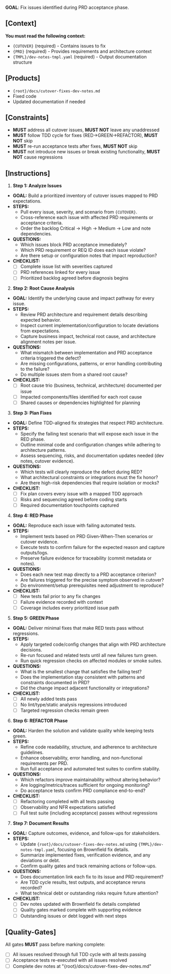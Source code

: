 **GOAL**: Fix issues identified during PRD acceptance phase.

## [Context]
**You must read the following context:**
- `{CUTOVER}` (required) - Contains issues to fix
- `{PRD}` (required) - Provides requirements and architecture context  
- `{TMPL}/dev-notes-tmpl.yaml` (required) - Output documentation structure

## [Products]
- `{root}/docs/cutover-fixes-dev-notes.md`
- Fixed code
- Updated documentation if needed

## [Constraints]
- **MUST** address all cutover issues, **MUST NOT** leave any unaddressed
- **MUST** follow TDD cycle for fixes (RED→GREEN→REFACTOR), **MUST NOT** skip
- **MUST** re-run acceptance tests after fixes, **MUST NOT** skip
- **MUST** not introduce new issues or break existing functionality, **MUST NOT** cause regressions

## [Instructions]
1. **Step 1: Analyze Issues**
- **GOAL:** Build a prioritized inventory of cutover issues mapped to PRD expectations.
- **STEPS:**
  - Pull every issue, severity, and scenario from `{CUTOVER}`.
  - Cross-reference each issue with affected PRD requirements or acceptance criteria.
  - Order the backlog Critical → High → Medium → Low and note dependencies.
- **QUESTIONS:**
  - Which issues block PRD acceptance immediately?
  - Which PRD requirement or REQ ID does each issue violate?
  - Are there setup or configuration notes that impact reproduction?
- **CHECKLIST:**
  - [ ] Complete issue list with severities captured
  - [ ] PRD references linked for every issue
  - [ ] Prioritized backlog agreed before diagnosis begins

2. **Step 2: Root Cause Analysis**
- **GOAL:** Identify the underlying cause and impact pathway for every issue.
- **STEPS:**
  - Review PRD architecture and requirement details describing expected behavior.
  - Inspect current implementation/configuration to locate deviations from expectations.
  - Capture business impact, technical root cause, and architecture alignment notes per issue.
- **QUESTIONS:**
  - What mismatch between implementation and PRD acceptance criteria triggered the defect?
  - Are missing configurations, patterns, or error handling contributing to the failure?
  - Do multiple issues stem from a shared root cause?
- **CHECKLIST:**
  - [ ] Root cause trio (business, technical, architecture) documented per issue
  - [ ] Impacted components/files identified for each root cause
  - [ ] Shared causes or dependencies highlighted for planning

3. **Step 3: Plan Fixes**
- **GOAL:** Define TDD-aligned fix strategies that respect PRD architecture.
- **STEPS:**
  - Specify the failing test scenario that will expose each issue in the RED phase.
  - Outline minimal code and configuration changes while adhering to architecture patterns.
  - Assess sequencing, risks, and documentation updates needed (dev notes, cutover evidence).
- **QUESTIONS:**
  - Which tests will clearly reproduce the defect during RED?
  - What architectural constraints or integrations must the fix honor?
  - Are there high-risk dependencies that require isolation or mocks?
- **CHECKLIST:**
  - [ ] Fix plan covers every issue with a mapped TDD approach
  - [ ] Risks and sequencing agreed before coding starts
  - [ ] Required documentation touchpoints captured

4. **Step 4: RED Phase**
- **GOAL:** Reproduce each issue with failing automated tests.
- **STEPS:**
  - Implement tests based on PRD Given-When-Then scenarios or cutover evidence.
  - Execute tests to confirm failure for the expected reason and capture outputs/logs.
  - Preserve failure evidence for traceability (commit metadata or notes).
- **QUESTIONS:**
  - Does each new test map directly to a PRD acceptance criterion?
  - Are failures triggered for the precise symptom observed in cutover?
  - Do environment/setup prerequisites need adjustment to reproduce?
- **CHECKLIST:**
  - [ ] New tests fail prior to any fix changes
  - [ ] Failure evidence recorded with context
  - [ ] Coverage includes every prioritized issue path

5. **Step 5: GREEN Phase**
- **GOAL:** Deliver minimal fixes that make RED tests pass without regressions.
- **STEPS:**
  - Apply targeted code/config changes that align with PRD architecture decisions.
  - Re-run focused and related tests until all new failures turn green.
  - Run quick regression checks on affected modules or smoke suites.
- **QUESTIONS:**
  - What is the smallest change that satisfies the failing test?
  - Does the implementation stay consistent with patterns and constraints documented in PRD?
  - Did the change impact adjacent functionality or integrations?
- **CHECKLIST:**
  - [ ] All newly added tests pass
  - [ ] No lint/type/static analysis regressions introduced
  - [ ] Targeted regression checks remain green

6. **Step 6: REFACTOR Phase**
- **GOAL:** Harden the solution and validate quality while keeping tests green.
- **STEPS:**
  - Refine code readability, structure, and adherence to architecture guidelines.
  - Enhance observability, error handling, and non-functional requirements per PRD.
  - Run full acceptance and automated test suites to confirm stability.
- **QUESTIONS:**
  - Which refactors improve maintainability without altering behavior?
  - Are logging/metrics/traces sufficient for ongoing monitoring?
  - Do acceptance tests confirm PRD compliance end-to-end?
- **CHECKLIST:**
  - [ ] Refactoring completed with all tests passing
  - [ ] Observability and NFR expectations satisfied
  - [ ] Full test suite (including acceptance) passes without regressions

7. **Step 7: Document Results**
- **GOAL:** Capture outcomes, evidence, and follow-ups for stakeholders.
- **STEPS:**
  - Update `{root}/docs/cutover-fixes-dev-notes.md` using `{TMPL}/dev-notes-tmpl.yaml`, focusing on Brownfield fix details.
  - Summarize implemented fixes, verification evidence, and any deviations or debt.
  - Confirm quality gates and track remaining actions or follow-ups.
- **QUESTIONS:**
  - Does documentation link each fix to its issue and PRD requirement?
  - Are TDD cycle results, test outputs, and acceptance reruns recorded?
  - What technical debt or outstanding risks require future attention?
- **CHECKLIST:**
  - [ ] Dev notes updated with Brownfield fix details completed
  - [ ] Quality gates marked complete with supporting evidence
  - [ ] Outstanding issues or debt logged with next steps

## [Quality-Gates]
All gates **MUST** pass before marking complete:
- [ ] All issues resolved through full TDD cycle with all tests passing
- [ ] Acceptance tests re-executed with all issues resolved  
- [ ] Complete dev notes at "{root}/docs/cutover-fixes-dev-notes.md"